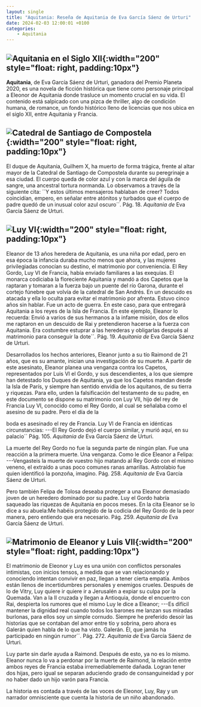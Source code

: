 ```yaml
---
layout: single
title: "Aquitania: Reseña de Aquitania de Eva García Sáenz de Urturi"
date: 2024-02-03 12:00:01 +0100
categories: 
    - Aquitania
---
```

![Aquitania en el Siglo XII](/assets/img/4eb0d717-d74e-4813-a0bb-2c9e3ba47cbe.jpg){:width="200" style="float: right, padding:10px"} 
---
**Aquitania**, de Eva García Sáenz de
Urturi, ganadora del Premio Planeta 2020, es una novela de ficción
histórica que tiene como personaje principal a Eleonor de Aquitania
donde trasluce un momento crucial en su vida. El contenido está
salpicado con una pizca de thriller, algo de condición humana, de
romance, un fondo histórico lleno de licencias que nos ubica en el 
siglo
XII, entre Aquitania y Francia.

![Catedral de Santiago de Compostela](/assets/img/4e88c1d1-c11c-4a44-98a2-89c3025a8cd7.jpg){:width="200" style="float: right, padding:10px"}
---
El duque de Aquitania, Guilhem X, ha muerto de forma trágica, frente 
al altar mayor de la Catedral de Santiago de Compostela durante su 
peregrinaje a esa ciudad. El cuerpo
queda de color azul y con la marca del águila de sangre, una 
ancestral
tortura normanda. Lo observamos a través de la siguiente cita: ´´Y
estos últimos mensajeros hablaban de creer? Todos coincidían, 
empero, en
señalar entre atónitos y turbados que el cuerpo de padre quedó de un
inusual color azul oscuro´´. Pág. 18. *Aquitania de* Eva García
Sáenz de Urturi.


![Luy VI](/assets/img/f84b42ec-5942-4a36-9337-73ddb79aacbe.jpg){:width="200" style="float: right, padding:10px"}
---

Eleanor de 13 años heredera de Aquitania, es una niña por edad, pero 
en
esa época la infancia duraba mucho menos que ahora, y las mujeres
privilegiadas conocían su destino, el matrimonio por conveniencia. El
Rey Gordo, Luy VI de Francia, había enviado familiares a las 
exequias.
El monarca codiciaba la floreciente Aquitania y mandó a dos Capetos 
que
la raptaran y tomaran a la fuerza bajo un puente del río Garona, 
durante
el cortejo fúnebre que volvía de la catedral de San Andrés. En un
descuido es atacada y ella lo oculta para evitar el matrimonio por
afrenta. Estuvo cinco años sin hablar. Fue un acto de guerra. En este
caso, para que entregará Aquitania a los reyes de la Isla de 
Francia. En
este ejemplo, Eleanor lo recuerda: Envió a varios de sus hermanos
a la infame misión, dos de ellos me raptaron en un descuido de Rai y
pretendieron hacerse a la fuerza con Aquitania. Era costumbre 
estuprar a
las herederas y obligarlas después al matrimonio para conseguir la
dote´´. Pág. 19. *Aquitania de* Eva García Sáenz de Urturi.


Desarrollados los hechos anteriores, Eleanor junto a su tío Raimond 
de
21 años, que es su amante, inician una investigación de su muerte. A
partir de este asesinato, Eleanor planea una venganza contra los
Capetos, representados por Luis VI el Gordo, y sus descendientes, a 
los
que siempre han detestado los Duques de Aquitania, ya que los Capetos
mandan desde la Isla de París, y siempre han sentido envidia de los
aquitanos, de su tierra y riquezas. Para ello, urden la falsificación
del testamento de su padre, en este documento se dispone su 
matrimonio
con Luy VII, hijo del rey de Francia Luy VI, conocido como el Rey 
Gordo,
al cual se señalaba como el asesino de su padre. Pero el día de la 

boda
es asesinado el rey de Francia. Luy VI de Francia en idénticas
circunstancias: ---El Rey Gordo dejó el cuerpo similar, y murió
aquí, en su palacio´´ Pág. 105. *Aquitania de* Eva García Sáenz de
Urturi.


La muerte del Rey Gordo no fue la segunda parte de ningún plan. Fue 
una reacción a la primera muerte. Una venganza. Como le dice Eleanor 
a
Felipa: ---Vengasteis la muerte de vuestro hijo matando al Rey
Gordo con el mismo veneno, el extraído a unas poco comunes ranas
amarillas. Astrolabio fue quien identificó la ponzoña, imagino.
Pág. 258. *Aquitania de* Eva García Sáenz de Urturi.


Pero también Felipa de Tolosa deseaba proteger a una Eleanor 
demasiado joven de un heredero dominado por su padre. Luy el Gordo 
habría saqueado las riquezas de Aquitania en pocos meses. En la cita 
Eleanor se lo dice
a su abuela:Me habéis protegido de la codicia del Rey Gordo de la
peor manera, pero entiendo que era necesario. Pág. 259. *Aquitania
de* Eva García Sáenz de Urturi.


![Matrimonio de Eleanor y Luis VII](/assets/img/4659bdb0-d31d-4f46-94b1-38ed2834ecc9.jpg){:width="200" style="float: right, padding:10px"}
---

El matrimonio de Eleonor y Luy es una unión con conflictos 
personales intimistas, con inicios tensos, a medida que se van 
relacionando y conociendo intentan convivir en paz, llegan a tener 
cierta empatía. Ambos están llenos de incertidumbres personales y
enemigos crueles. Después de lo de Vitry, Luy quiere ir quiere ir a
Jerusalén a expiar su culpa por la Quemada. Van a la II cruzada y 
llegan
a Antioquia, donde el encuentro con Rai, despierta los rumores que el
mismo Luy le dice a Eleanor; ---Es difícil mantener la dignidad
real cuando todos los barones me lanzan sus miradas burlonas, para 
ellos
soy un simple cornudo. Siempre he preferido desoír las historias que 
se
contaban del amor entre tío y sobrina, pero ahora es Galerán quien 
habla
de lo que ha visto. Galerán. Él, que jamás ha participado en ningún
rumor´´. Pág. 272. *Aquitania de* Eva García Sáenz de Urturi.


Luy parte sin darle ayuda a Raimond. Después de esto, ya no es lo 
mismo.
Eleanor nunca lo va a perdonar por la muerte de Raimond, la relación
entre ambos reyes de Francia estaba irremediablemente dañada. Logran
tener dos hijas, pero igual se separan aduciendo grado de
consanguineidad y por no haber dado un hijo varón para Francia.


La historia es contada a través de las voces de Eleonor, Luy, Ray y un narrador omnisciente que cuenta la historia de un niño abandonado.
